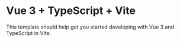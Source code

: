 # Vue 3 + TypeScript + Vite

This template should help get you started developing with Vue 3 and TypeScript in Vite.
